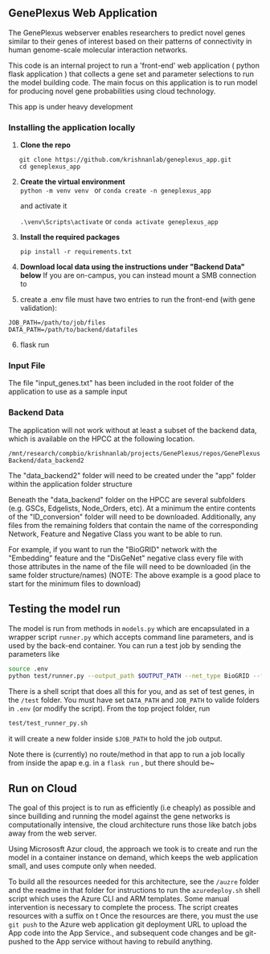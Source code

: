 ## GenePlexus Web Application

The GenePlexus webserver enables researchers to predict novel genes similar to their genes of interest based on their patterns of connectivity in human genome-scale molecular interaction networks.

This code is an internal project to run a 'front-end' web application ( python flask application ) that collects a gene set and parameter selections to run the model building code.    The main focus on this application is to run model for producing novel gene probabilities using cloud technology. 

This app is under heavy development  

### Installing the application locally

1. **Clone the repo**<br>
```
   git clone https://github.com/krishnanlab/geneplexus_app.git
   cd geneplexus_app
```
2. **Create the virtual environment**<br>
   `python -m venv venv ` or `conda create -n geneplexus_app`

    and activate it
   
   `.\venv\Scripts\activate` or `conda activate geneplexus_app`
 

3.  **Install the required packages**

    `pip install -r requirements.txt`
    
4.  **Download local data using the instructions under "Backend Data" below**   If you are on-campus, you can instead
   mount a SMB connection to 

5.  create a .env file
    must have two entries to run the front-end (with gene validation): 

```
JOB_PATH=/path/to/job/files
DATA_PATH=/path/to/backend/datafiles
```

6.  flask run    
    
### Input File
The file "input_genes.txt" has been included in the root folder of the application to use as a sample input


### Backend Data
The application will not work without at least a subset of the backend data, which is available on the HPCC at the following location.

`/mnt/research/compbio/krishnanlab/projects/GenePlexus/repos/GenePlexusBackend/data_backend2`

The "data_backend2" folder will need to be created under the "app" folder within the application folder structure

Beneath the "data_backend" folder on the HPCC  are several subfolders (e.g. GSCs, Edgelists, Node_Orders, etc).  At a minimum the entire contents of the "ID_conversion" folder will need to be downloaded.  Additionally, any files from the remaining folders that contain the name of the corresponding Network, Feature and Negative Class you want to be able to run.

For example, if you want to run the "BioGRID" network with the "Embedding" feature and the "DisGeNet" negative class every file with those attributes in the name of the file will need to be downloaded (in the same folder structure/names) (NOTE: The above example is a good place to start for the minimum files to download) 

## Testing the model run

The model is run from methods in `models.py` which are encapsulated in a wrapper script `runner.py` which accepts command line parameters, and is used by the back-end container.   You can run a test job by sending the parameters like
```sh
source .env
python test/runner.py --output_path $OUTPUT_PATH --net_type BioGRID --features Embedding --GSC GO -j $JOBNAME -d $DATA_PATH  $GENE_FILE > $OUTPUT_FILE
```

There is a shell script that does all this for you, and as set of test genes, in the `/test` folder.   You must have set `DATA_PATH` and `JOB_PATH` to valide folders in `.env`  (or modify the script).  From the top project folder, run

```sh
test/test_runner_py.sh
```

it will create a new folder inside `$JOB_PATH` to hold the job output.  

Note there is (currently) no route/method in that app to run a job locally from inside the apap e.g. in a `flask run` , but there should be~ 


## Run on Cloud

The goal of this project is to run as efficiently (i.e cheaply) as possible and since buillding and running the model against the gene networks is computationally intensive, the cloud architecture runs those like batch jobs away from the web server.   

Using Micrososft Azur cloud, the approach we took is to create and run the model in a container instance on demand, which keeps the web application small, and uses compute only when needed.  

To build all the resources needed for this architecture, see the    `/auzre` folder and the readme in that folder for instructions to run the `azuredeploy.sh` shell script which uses the Azure CLI and ARM templates.    Some manual intervention is necessary to complete the process.   The script creates resources with a suffix on t Once the resources are there, you must the use `git push` to the Azure web application git deployment URL to upload the App code into the App Service., and subsequent code changes and be git-pushed to the App service without having to rebuild anything. 

 
